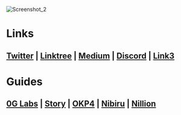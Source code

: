 ![Screenshot_2](https://github.com/user-attachments/assets/1d679739-376c-4f9c-a10a-0b834fb08d11)

# Links

## [Twitter](https://x.com/SixNodaa) | [Linktree](https://linktr.ee/sixnoda) | [Medium](https://medium.com/@sixnoda) | [Discord](https://discord.com/users/1018193746006917170) | [Link3](https://link3.to/free/FHjbIImv)

# Guides

## [0G Labs](https://github.com/SixNoda-Validator/0Glabs) | [Story](https://github.com/SixNoda-Validator/Story) | [OKP4]() | [Nibiru]() | [Nillion]()
